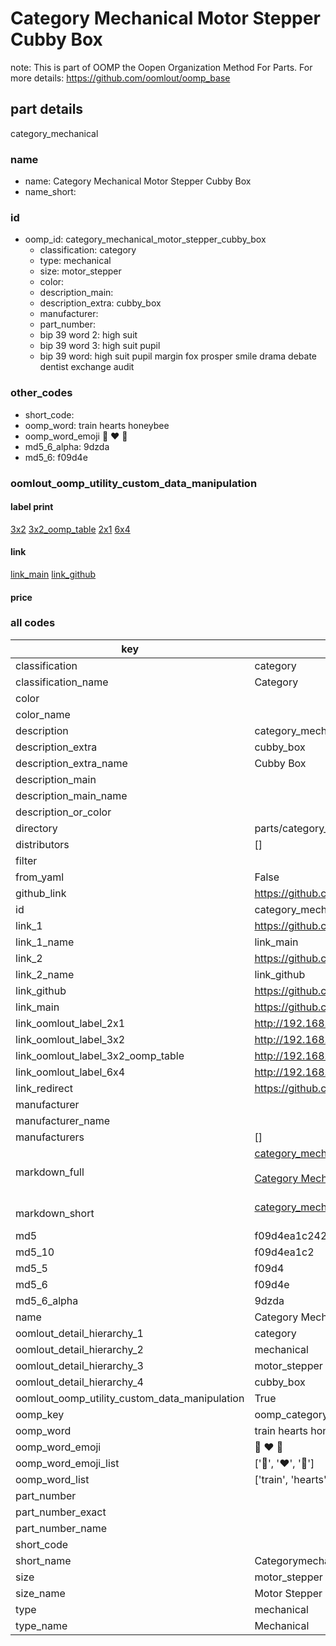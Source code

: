 # Category Mechanical Motor Stepper Cubby Box  

note: This is part of OOMP the Oopen Organization Method For Parts. For more details: https://github.com/oomlout/oomp_base

##  part details
  



category_mechanical



### name
* name: Category Mechanical Motor Stepper Cubby Box
* name_short: 
### id
* oomp_id: category_mechanical_motor_stepper_cubby_box
  * classification: category
  * type: mechanical
  * size: motor_stepper
  * color: 
  * description_main: 
  * description_extra: cubby_box
  * manufacturer: 
  * part_number: 
  * bip 39 word 2: high suit
  * bip 39 word 3: high suit pupil
  * bip 39 word: high suit pupil margin fox prosper smile drama debate dentist exchange audit

### other_codes
* short_code: 
* oomp_word: train hearts honeybee
* oomp_word_emoji :train: :hearts: :honeybee:
* md5_6_alpha: 9dzda
* md5_6: f09d4e






### oomlout_oomp_utility_custom_data_manipulation
#### label print
[3x2](http://192.168.1.245:1112/?label=oomp%209dzda)
[3x2_oomp_table](http://192.168.1.108:1112/?label=oomp%209dzda)
[2x1](http://192.168.1.242:1112/?label=oomp%209dzda)
[6x4](http://192.168.1.55:1112/?label=oomp%209dzda)    

#### link

[link_main](https://github.com/oomlout/oomlout_oomp_version_1_messy/tree/main/parts/category_mechanical_motor_stepper_cubby_box) [link_github](https://github.com/oomlout/oomlout_oomp_version_1_messy/tree/main/parts/category_mechanical_motor_stepper_cubby_box)                             

#### price







### all codes 
| key | value |  
| --- | --- |  
| classification | category |  
| classification_name | Category |  
| color |  |  
| color_name |  |  
| description | category_mechanical |  
| description_extra | cubby_box |  
| description_extra_name | Cubby Box |  
| description_main |  |  
| description_main_name |  |  
| description_or_color |   |  
| directory | parts/category_mechanical_motor_stepper_cubby_box |  
| distributors | [] |  
| filter |  |  
| from_yaml | False |  
| github_link | https://github.com/oomlout/oomlout_oomp_part_src/tree/main/parts/category_mechanical_motor_stepper_cubby_box |  
| id | category_mechanical_motor_stepper_cubby_box |  
| link_1 | https://github.com/oomlout/oomlout_oomp_version_1_messy/tree/main/parts/category_mechanical_motor_stepper_cubby_box |  
| link_1_name | link_main |  
| link_2 | https://github.com/oomlout/oomlout_oomp_version_1_messy/tree/main/parts/category_mechanical_motor_stepper_cubby_box |  
| link_2_name | link_github |  
| link_github | https://github.com/oomlout/oomlout_oomp_version_1_messy/tree/main/parts/category_mechanical_motor_stepper_cubby_box |  
| link_main | https://github.com/oomlout/oomlout_oomp_version_1_messy/tree/main/parts/category_mechanical_motor_stepper_cubby_box |  
| link_oomlout_label_2x1 | http://192.168.1.242:1112/?label=oomp%209dzda |  
| link_oomlout_label_3x2 | http://192.168.1.245:1112/?label=oomp%209dzda |  
| link_oomlout_label_3x2_oomp_table | http://192.168.1.108:1112/?label=oomp%209dzda |  
| link_oomlout_label_6x4 | http://192.168.1.55:1112/?label=oomp%209dzda |  
| link_redirect | https://github.com/oomlout/oomlout_oomp_version_1_messy/tree/main/parts/category_mechanical_motor_stepper_cubby_box |  
| manufacturer |  |  
| manufacturer_name |  |  
| manufacturers | [] |  
| markdown_full | [category_mechanical_motor_stepper_cubby_box](none)<br>[](none)<br>[Category Mechanical Motor Stepper Cubby Box](none)<br><br> |  
| markdown_short | [category_mechanical_motor_stepper_cubby_box](none)<br><br> |  
| md5 | f09d4ea1c2423996b22e287f5bf6435c |  
| md5_10 | f09d4ea1c2 |  
| md5_5 | f09d4 |  
| md5_6 | f09d4e |  
| md5_6_alpha | 9dzda |  
| name | Category Mechanical Motor Stepper Cubby Box |  
| oomlout_detail_hierarchy_1 | category |  
| oomlout_detail_hierarchy_2 | mechanical |  
| oomlout_detail_hierarchy_3 | motor_stepper |  
| oomlout_detail_hierarchy_4 | cubby_box |  
| oomlout_oomp_utility_custom_data_manipulation | True |  
| oomp_key | oomp_category_mechanical_motor_stepper_cubby_box |  
| oomp_word | train hearts honeybee |  
| oomp_word_emoji | :train: :hearts: :honeybee: |  
| oomp_word_emoji_list | [':train:', ':hearts:', ':honeybee:'] |  
| oomp_word_list | ['train', 'hearts', 'honeybee'] |  
| part_number |  |  
| part_number_exact |  |  
| part_number_name |  |  
| short_code |  |  
| short_name | Categorymechanical |  
| size | motor_stepper |  
| size_name | Motor Stepper |  
| type | mechanical |  
| type_name | Mechanical |  
